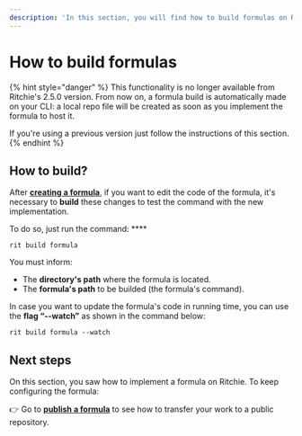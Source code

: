 ```yaml
---
description: 'In this section, you will find how to build formulas on Ritchie.'
---
```


# How to build formulas

{% hint style="danger" %}
This functionality is no longer available from Ritchie's 2.5.0 version. From now on, a formula build is automatically made on your CLI: a local repo file will be created as soon as you implement the formula to host it.  
  
If you're using a previous version just follow the instructions of this section.
{% endhint %}

## How to build?

After [**creating a formula**](how-to-create-formulas.md),  if you want to edit the code of the formula, it's necessary to **build** these changes to test the command with the new implementation. 

To do so, just run the command:  ****

```text
rit build formula
```

You must inform: 

* The **directory's path** where the formula is located.
* The **formula's path** to be builded \(the formula's command\). 

In case you want to update the formula's code in running time, you can use the **flag “--watch”** as shown in the command below:

```text
rit build formula --watch
```

## Next steps 

On this section, you saw how to implement a formula on Ritchie. To keep configuring the formula: 

👉 Go to [**publish a formula**](how-to-publish-formulas.md) to see how to transfer your work to a public repository. 

